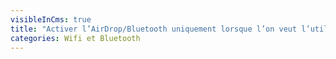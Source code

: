 ```yaml
---
visibleInCms: true
title: "Activer l’AirDrop/Bluetooth uniquement lorsque l’on veut l’utiliser. "
categories: Wifi et Bluetooth
---
```

